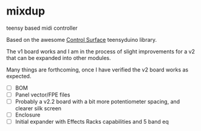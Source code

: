 # mixdup
teensy based midi controller

Based on the awesome [Control Surface](https://github.com/tttapa/Control-Surface) teensyduino library.

The v1 board works and I am in the process of slight improvements for a v2 that can be expanded into other modules.


Many things are forthcoming, once I have verified the v2 board works as expected.
-[ ] BOM
-[ ] Panel vector/FPE files
-[ ] Probably a v2.2 board with a bit more potentiometer spacing, and clearer silk screen
-[ ] Enclosure
-[ ] Initial expander with Effects Racks capabilities and 5 band eq
